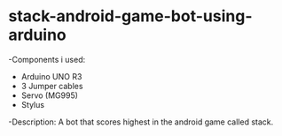 # stack-android-game-bot-using-arduino
-Components  i used:
- Arduino UNO R3
- 3 Jumper cables
- Servo (MG995)
- Stylus

-Description:
  A bot that scores highest in the android game called stack.

